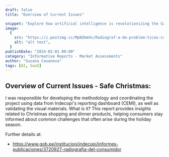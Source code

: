 ```yaml
---
draft: false
title: "Overview of Current Issues"

snippet: "Explore how artificial intelligence is revolutionizing the SaaS industry."
image:
  {
    src: "https://i.postimg.cc/MpNZmmVx/Radiograf-a-de-problem-ticas-coyunturales.png",
    alt: "alt text",
  }
publishDate: "2024-02-01 00:00"
category: "Informative Reports - Market Assessments"
author: "Susana Casanova"
tags: [AI, SaaS]
---
```


## Overview of Current Issues - Safe Christmas:

I was responsible for developing the methodology and coordinating the project using data from Indecopi's reporting dashboard (CEMI), as well as validating the visual materials. 
What is it? 
This report provides insights related to Christmas shopping and dinner products, helping consumers stay informed about common challenges that often arise during the holiday season.

Further details at:
- https://www.gob.pe/institucion/indecopi/informes-publicaciones/3720927-radiografia-del-consumidor